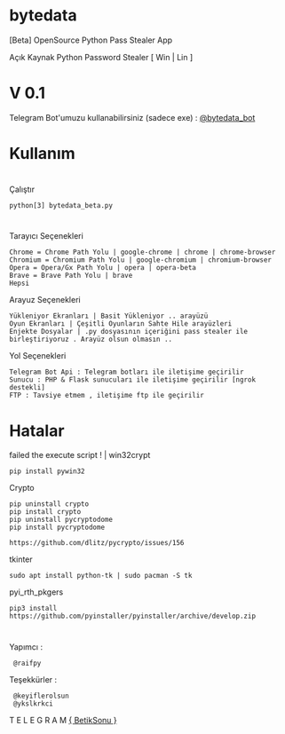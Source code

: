 # bytedata
 [Beta] OpenSource Python Pass Stealer App
 
 Açık Kaynak Python Password Stealer [ Win | Lin ]
 <h1>V 0.1</h1>
 
 Telegram Bot'umuzu kullanabilirsiniz (sadece exe) : <a href="#kapatildi" target="_blank">@bytedata_bot</a>
 
# Kullanım
 #
 Çalıştır 
 
    python[3] bytedata_beta.py
  #  
 Tarayıcı Seçenekleri
 
    Chrome = Chrome Path Yolu | google-chrome | chrome | chrome-browser
    Chromium = Chromium Path Yolu | google-chromium | chromium-browser
    Opera = Opera/Gx Path Yolu | opera | opera-beta
    Brave = Brave Path Yolu | brave
    Hepsi
 
 Arayuz Seçenekleri
 
    Yükleniyor Ekranları | Basit Yükleniyor .. arayüzü
    Oyun Ekranları | Çeşitli Oyunların Sahte Hile arayüzleri
    Enjekte Dosyalar | .py dosyasının içeriğini pass stealer ile birleştiriyoruz . Arayüz olsun olmasın ..
    
 Yol Seçenekleri
 
    Telegram Bot Api : Telegram botları ile iletişime geçirilir
    Sunucu : PHP & Flask sunucuları ile iletişime geçirilir [ngrok destekli]
    FTP : Tavsiye etmem , iletişime ftp ile geçirilir
    
# Hatalar

 failed the execute script ! | win32crypt
 
    pip install pywin32
    
 Crypto
 
    pip uninstall crypto
    pip install crypto
    pip uninstall pycryptodome
    pip install pycryptodome
    
    https://github.com/dlitz/pycrypto/issues/156
            
    
  tkinter
 
    sudo apt install python-tk | sudo pacman -S tk
 
 
  pyi_rth_pkgers
  
    pip3 install https://github.com/pyinstaller/pyinstaller/archive/develop.zip
 
 
 #
 #
 #
 
 Yapımcı :
     
     @raifpy
 
 Teşekkürler :
 
     @keyiflerolsun
     @ykslkrkci
 
 T E L E G R A M  <a href="https://t.me/BetikSonu">{ BetikSonu }</a>
